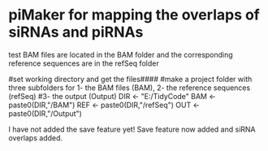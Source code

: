 # piMaker for mapping the overlaps of siRNAs and piRNAs
test BAM files are located in the BAM folder and the corresponding reference sequences are in the refSeq folder

#set working directory and get the files####
#make a project folder with three subfolders for 1- the BAM files (BAM), 2- the reference sequences (refSeq)
#3- the output (Output)
DIR <- "E:/TidyCode"
BAM <- paste0(DIR,"/BAM")
REF <- paste0(DIR,"/refSeq")
OUT <- paste0(DIR,"/Output")

I have not added the save feature yet!
Save feature now added and siRNA overlaps added.

